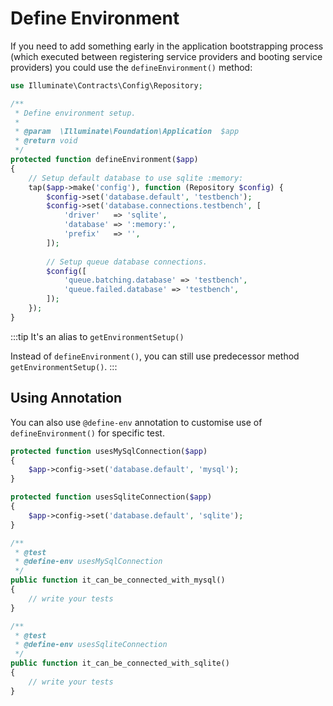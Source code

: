 # Define Environment

If you need to add something early in the application bootstrapping process (which executed between registering service providers and booting service providers) you could use the `defineEnvironment()` method:

```php
use Illuminate\Contracts\Config\Repository;

/**
 * Define environment setup.
 *
 * @param  \Illuminate\Foundation\Application  $app
 * @return void
 */
protected function defineEnvironment($app)
{
    // Setup default database to use sqlite :memory:
    tap($app->make('config'), function (Repository $config) {
        $config->set('database.default', 'testbench');
        $config->set('database.connections.testbench', [
            'driver'   => 'sqlite',
            'database' => ':memory:',
            'prefix'   => '',
        ]);
        
        // Setup queue database connections.
        $config([
            'queue.batching.database' => 'testbench',
            'queue.failed.database' => 'testbench',
        ]);
    });
}
```

:::tip It's an alias to <code>getEnvironmentSetup()</code>

Instead of `defineEnvironment()`, you can still use predecessor method `getEnvironmentSetup()`.
:::

## Using Annotation

You can also use `@define-env` annotation to customise use of `defineEnvironment()` for specific test.

```php
protected function usesMySqlConnection($app) 
{
    $app->config->set('database.default', 'mysql');
}

protected function usesSqliteConnection($app)
{
    $app->config->set('database.default', 'sqlite');
}

/**
 * @test
 * @define-env usesMySqlConnection
 */
public function it_can_be_connected_with_mysql()
{
    // write your tests
}

/**
 * @test
 * @define-env usesSqliteConnection
 */
public function it_can_be_connected_with_sqlite()
{
    // write your tests
}
```
